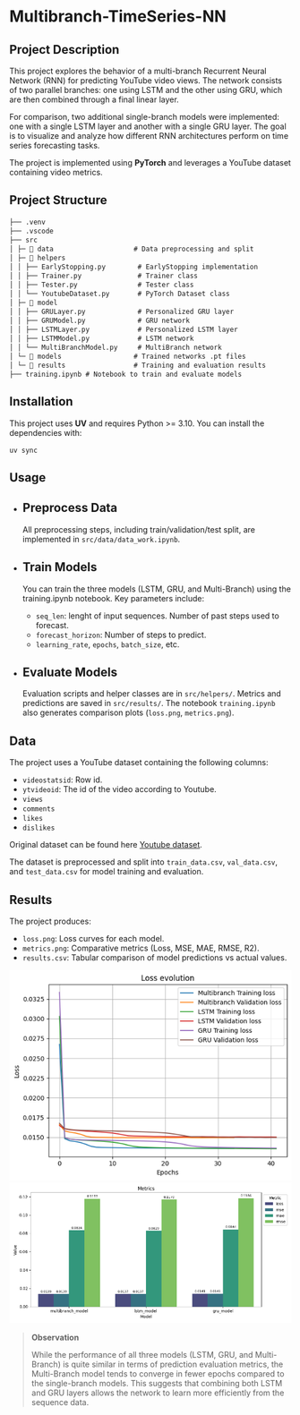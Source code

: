 # Multibranch-TimeSeries-NN
## Project Description
This project explores the behavior of a multi-branch Recurrent Neural Network (RNN) for predicting YouTube video views. The network consists of two parallel branches: one using LSTM and the other using GRU, which are then combined through a final linear layer.  

For comparison, two additional single-branch models were implemented: one with a single LSTM layer and another with a single GRU layer. The goal is to visualize and analyze how different RNN architectures perform on time series forecasting tasks.  

The project is implemented using **PyTorch** and leverages a YouTube dataset containing video metrics.

## Project Structure
```
├── .venv
├── .vscode
├── src
│ ├─ 📂 data                    # Data preprocessing and split
│ ├─ 📂 helpers       
│ │ ├── EarlyStopping.py        # EarlyStopping implementation
│ │ ├── Trainer.py              # Trainer class
│ │ ├── Tester.py               # Tester class
│ │ └── YoutubeDataset.py       # PyTorch Dataset class
│ ├─ 📂 model
│ │ ├── GRULayer.py             # Personalized GRU layer
│ │ ├── GRUModel.py             # GRU network
│ │ ├── LSTMLayer.py            # Personalized LSTM layer
│ │ ├── LSTMModel.py            # LSTM network
│ │ └── MultiBranchModel.py     # MultiBranch network
│ └─ 📂 models                  # Trained networks .pt files
│ └─ 📂 results                 # Training and evaluation results
├── training.ipynb # Notebook to train and evaluate models
```

## Installation

This project uses **UV** and requires Python >= 3.10. You can install the dependencies with:

```
uv sync
```

## Usage
- Preprocess Data
    -

    All preprocessing steps, including train/validation/test split, are implemented in `src/data/data_work.ipynb`.

- Train Models
    - 
    You can train the three models (LSTM, GRU, and Multi-Branch) using the training.ipynb notebook. Key parameters include:
    
    * `seq_len`: lenght of input sequences. Number of past steps used to forecast.
    * `forecast_horizon`: Number of steps to predict.
    * `learning_rate`, `epochs`, `batch_size`, etc.

- Evaluate Models
    -
    Evaluation scripts and helper classes are in `src/helpers/`. Metrics and predictions are saved in `src/results/`. The notebook `training.ipynb` also generates comparison plots (`loss.png`, `metrics.png`).

## Data
The project uses a YouTube dataset containing the following columns:
* `videostatsid`: Row id.
* `ytvideoid`: The id of the video according to Youtube.
* `views`
* `comments`
* `likes`
* `dislikes`

Original dataset can be found here [Youtube dataset](https://github.com/jettisonthenet/timeseries_trending_youtube_videos_2019-04-15_to_2020-04-15).

The dataset is preprocessed and split into `train_data.csv`, `val_data.csv`, and `test_data.csv` for model training and evaluation.

## Results
The project produces:
* `loss.png`: Loss curves for each model.
* `metrics.png`: Comparative metrics (Loss, MSE, MAE, RMSE, R2).
* `results.csv`: Tabular comparison of model predictions vs actual values.

![Loss](/src/results/loss.png)
![Metrics](/src/results/metrics.png)

> **Observation**
>
> While the performance of all three models (LSTM, GRU, and Multi-Branch) is quite similar in terms of prediction evaluation metrics, the Multi-Branch model tends to converge in fewer epochs compared to the single-branch models. This suggests that combining both LSTM and GRU layers allows the network to learn more efficiently from the sequence data.
